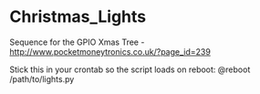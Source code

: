 Christmas_Lights
================

Sequence for the GPIO Xmas Tree - http://www.pocketmoneytronics.co.uk/?page_id=239

Stick this in your crontab so the script loads on reboot:
@reboot /path/to/lights.py
